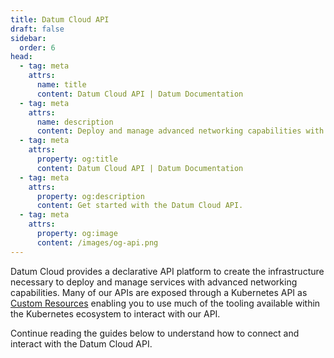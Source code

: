```yaml
---
title: Datum Cloud API
draft: false
sidebar:
  order: 6
head:
  - tag: meta
    attrs:
      name: title
      content: Datum Cloud API | Datum Documentation
  - tag: meta
    attrs:
      name: description
      content: Deploy and manage advanced networking capabilities with the Datum API Cloud Platform.
  - tag: meta
    attrs:
      property: og:title
      content: Datum Cloud API | Datum Documentation
  - tag: meta
    attrs:
      property: og:description
      content: Get started with the Datum Cloud API.
  - tag: meta
    attrs:
      property: og:image
      content: /images/og-api.png
---
```


Datum Cloud provides a declarative API platform to create the infrastructure
necessary to deploy and manage services with advanced networking capabilities.
Many of our APIs are exposed through a Kubernetes API as [Custom Resources]
enabling you to use much of the tooling available within the Kubernetes
ecosystem to interact with our API.

[Custom Resources]:
    https://kubernetes.io/docs/concepts/extend-kubernetes/api-extension/custom-resources/

Continue reading the guides below to understand how to connect and interact with
the Datum Cloud API.
